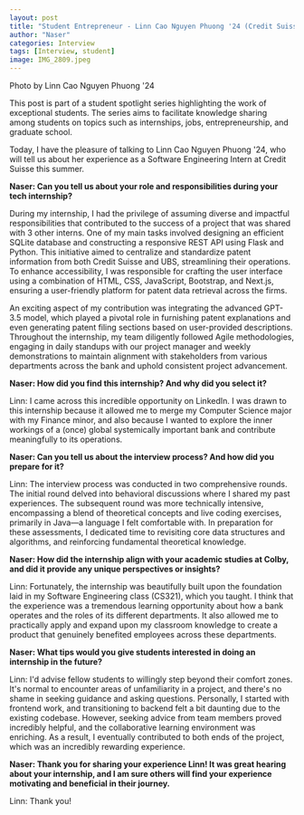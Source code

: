 ```yaml
---
layout: post
title: "Student Entrepreneur - Linn Cao Nguyen Phuong '24 (Credit Suisse)"
author: "Naser"
categories: Interview
tags: [Interview, student]
image: IMG_2809.jpeg
---
```

Photo by Linn Cao Nguyen Phuong '24
  

This post is part of a student spotlight series highlighting the work of exceptional students.  The series aims to facilitate knowledge sharing among students on topics such as internships, jobs, entrepreneurship, and graduate school.  


Today, I have the pleasure of talking to Linn Cao Nguyen Phuong '24, who will tell us about her experience as a Software Engineering Intern at Credit Suisse this summer.


**Naser: Can you tell us about your role and responsibilities during your tech internship?**

During my internship, I had the privilege of assuming diverse and impactful responsibilities that contributed to the success of a project that was shared with 3 other interns. One of my main tasks involved designing an efficient SQLite database and constructing a responsive REST API using Flask and Python. This initiative aimed to centralize and standardize patent information from both Credit Suisse and UBS, streamlining their operations. To enhance accessibility, I was responsible for crafting the user interface using a combination of HTML, CSS, JavaScript, Bootstrap, and Next.js, ensuring a user-friendly platform for patent data retrieval across the firms. 

An exciting aspect of my contribution was integrating the advanced GPT-3.5 model, which played a pivotal role in furnishing patent explanations and even generating patent filing sections based on user-provided descriptions. Throughout the internship, my team diligently followed Agile methodologies, engaging in daily standups with our project manager and weekly demonstrations to maintain alignment with stakeholders from various departments across the bank and uphold consistent project advancement.

**Naser: How did you find this internship? And why did you select it?**

Linn: I came across this incredible opportunity on LinkedIn. I was drawn to this internship because it allowed me to merge my Computer Science major with my Finance minor, and also because I wanted to explore the inner workings of a (once) global systemically important bank and contribute meaningfully to its operations.

**Naser: Can you tell us about the interview process? And how did you prepare for it?**

Linn: The interview process was conducted in two comprehensive rounds. The initial round delved into behavioral discussions where I shared my past experiences. The subsequent round was more technically intensive, encompassing a blend of theoretical concepts and live coding exercises, primarily in Java—a language I felt comfortable with. In preparation for these assessments, I dedicated time to revisiting core data structures and algorithms, and reinforcing fundamental theoretical knowledge.

**Naser: How did the internship align with your academic studies at Colby, and did it provide any unique perspectives or insights?**

Linn: Fortunately, the internship was beautifully built upon the foundation laid in my Software Engineering class (CS321), which you taught. I think that the experience was a tremendous learning opportunity about how a bank operates and the roles of its different departments. It also allowed me to practically apply and expand upon my classroom knowledge to create a product that genuinely benefited employees across these departments.

**Naser: What tips would you give students interested in doing an internship in the future?**

Linn: I'd advise fellow students to willingly step beyond their comfort zones. It's normal to encounter areas of unfamiliarity in a project, and there's no shame in seeking guidance and asking questions. Personally, I started with frontend work, and transitioning to backend felt a bit daunting due to the existing codebase. However, seeking advice from team members proved incredibly helpful, and the collaborative learning environment was enriching. As a result, I eventually contributed to both ends of the project, which was an incredibly rewarding experience.


**Naser:  Thank you for sharing your experience Linn!  It was great hearing about your internship, and I am sure others will find your experience motivating and beneficial in their journey.**


Linn: Thank you! 
